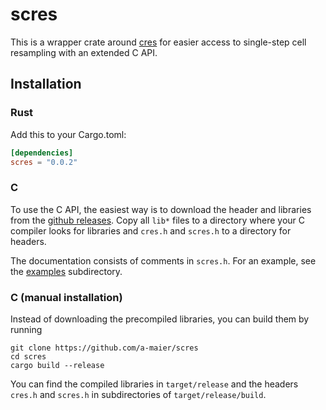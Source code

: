 scres
=====

This is a wrapper crate around [cres](https://crates.io/crates/cres)
for easier access to single-step cell resampling with an extended C
API.

Installation
------------

### Rust

Add this to your Cargo.toml:

```toml
[dependencies]
scres = "0.0.2"
```

### C

To use the C API, the easiest way is to download the header and
libraries from the [github
releases](https://github.com/a-maier/scres/releases). Copy all `lib*`
files to a directory where your C compiler looks for libraries and
`cres.h` and `scres.h` to a directory for headers.

The documentation consists of comments in `scres.h`. For an example,
see the
[examples](https://github.com/a-maier/cres/tree/master/examples)
subdirectory.

### C (manual installation)

Instead of downloading the precompiled libraries, you can build them
by running

```
git clone https://github.com/a-maier/scres
cd scres
cargo build --release
```

You can find the compiled libraries in `target/release` and the
headers `cres.h` and `scres.h` in subdirectories of
`target/release/build`.
